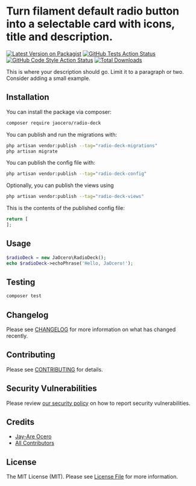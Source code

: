 # Turn filament default radio button into a selectable card with icons, title and description.

[![Latest Version on Packagist](https://img.shields.io/packagist/v/jaocero/radio-deck.svg?style=flat-square)](https://packagist.org/packages/jaocero/radio-deck)
[![GitHub Tests Action Status](https://img.shields.io/github/actions/workflow/status/jaocero/radio-deck/run-tests.yml?branch=main&label=tests&style=flat-square)](https://github.com/jaocero/radio-deck/actions?query=workflow%3Arun-tests+branch%3Amain)
[![GitHub Code Style Action Status](https://img.shields.io/github/actions/workflow/status/jaocero/radio-deck/fix-php-code-style-issues.yml?branch=main&label=code%20style&style=flat-square)](https://github.com/jaocero/radio-deck/actions?query=workflow%3A"Fix+PHP+code+style+issues"+branch%3Amain)
[![Total Downloads](https://img.shields.io/packagist/dt/jaocero/radio-deck.svg?style=flat-square)](https://packagist.org/packages/jaocero/radio-deck)



This is where your description should go. Limit it to a paragraph or two. Consider adding a small example.

## Installation

You can install the package via composer:

```bash
composer require jaocero/radio-deck
```

You can publish and run the migrations with:

```bash
php artisan vendor:publish --tag="radio-deck-migrations"
php artisan migrate
```

You can publish the config file with:

```bash
php artisan vendor:publish --tag="radio-deck-config"
```

Optionally, you can publish the views using

```bash
php artisan vendor:publish --tag="radio-deck-views"
```

This is the contents of the published config file:

```php
return [
];
```

## Usage

```php
$radioDeck = new JaOcero\RadioDeck();
echo $radioDeck->echoPhrase('Hello, JaOcero!');
```

## Testing

```bash
composer test
```

## Changelog

Please see [CHANGELOG](CHANGELOG.md) for more information on what has changed recently.

## Contributing

Please see [CONTRIBUTING](.github/CONTRIBUTING.md) for details.

## Security Vulnerabilities

Please review [our security policy](../../security/policy) on how to report security vulnerabilities.

## Credits

- [Jay-Are Ocero](https://github.com/199ocero)
- [All Contributors](../../contributors)

## License

The MIT License (MIT). Please see [License File](LICENSE.md) for more information.
